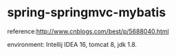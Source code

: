 # spring-springmvc-mybatis
reference:http://www.cnblogs.com/best/p/5688040.html

environment: Intellij IDEA 16, tomcat 8, jdk 1.8.
